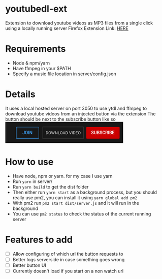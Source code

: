 # youtubedl-ext
Extension to download youtube videos as MP3 files from a single click using a locally running server
Firefox Extension Link: [HERE](https://addons.mozilla.org/firefox/downloads/file/3703510/ytdownloader-1.0-fx.xpi)

# Requirements
* Node & npm/yarn
* Have ffmpeg in your $PATH
* Specify a music file location in server/config.json


# Details
It uses a local hosted server on port 3050 to use ytdl and ffmpeg to download youtube videos from an injected button via the extension
The button should be next to the subscribe button like so
![Button Location](/imgs/button.png)

# How to use
* Have node, npm or yarn. for my case I use yarn
* Run `yarn` in server/
* Run `yarn build` to get the dist folder
* Then either run `yarn start` as a background process, but you should really use pm2, you can install it using `yarn global add pm2`
* With pm2 run `pm2 start dist/server.js` and it will run in the background
* You can use `pm2 status` to check the status of the current running server

# Features to add
- [ ] Allow configuring of which url the button requests to
- [ ] Better logs serverside in case something goes wrong
- [ ] Better button UI
- [ ] Currently doesn't load if you start on a non watch url
